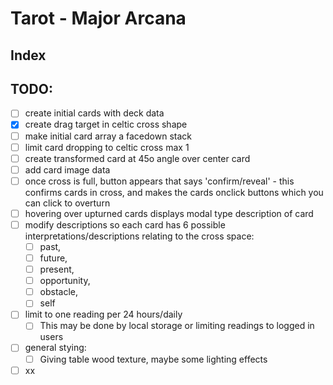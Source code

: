 # Tarot - Major Arcana

## Index

## TODO:

- [ ] create initial cards with deck data
- [x] create drag target in celtic cross shape
- [ ] make initial card array a facedown stack
- [ ] limit card dropping to celtic cross max 1
- [ ] create transformed card at 45o angle over center card
- [ ] add card image data
- [ ] once cross is full, button appears that says 'confirm/reveal' - this confirms cards in cross, and makes the cards onclick buttons which you can click to overturn
- [ ] hovering over upturned cards displays modal type description of card
- [ ] modify descriptions so each card has 6 possible interpretations/descriptions relating to the cross space:
  - [ ] past, 
  - [ ] future, 
  - [ ] present, 
  - [ ] opportunity, 
  - [ ] obstacle, 
  - [ ] self
- [ ] limit to one reading per 24 hours/daily
  - [ ] This may be done by local storage or limiting readings to logged in users
- [ ] general stying:
  - [ ] Giving table wood texture, maybe some lighting effects
- [ ] xx